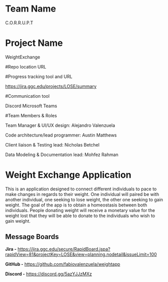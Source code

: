 # Team Name

C.O.R.R.U.P.T

# Project Name

WeightExchange

#Repo location URL


#Progress tracking tool and URL

https://jira.ggc.edu/projects/LOSE/summary


#Communication tool

Discord
Microsoft Teams


#Team Members & Roles

Team Manager & UI/UX design: 
Alejandro Valenzuela

Code architecture/lead programmer:
Austin Matthews

Client liaison & Testing lead: 
Nicholas Betchel

Data Modeling & Documentation lead:
Mohfez Rahman


# Weight Exchange Application

This is an application designed to connect different individuals to pace to make changes in regards to their weight. One individual will paired be with another individual, one seeking to lose weight, the other one seeking to gain weight. The goal of the app is to obtain a homeostasis between both individuals. People donating weight will receive a monetary value for the weight lost that they will be able to donate to the individuals who wish to gain weight. 



## Message Boards

**Jira -** https://jira.ggc.edu/secure/RapidBoard.jspa?rapidView=81&projectKey=LOSE&view=planning.nodetail&issueLimit=100

**GitHub -**  https://github.com/fabiovalenzuela/weightapp

**Discord -** https://discord.gg/5azYJJzMXz
